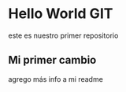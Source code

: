 # Hello World GIT

este es nuestro primer repositorio

## Mi primer cambio

agrego más info a mi readme